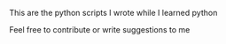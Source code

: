 This are the python scripts I wrote while I learned python

Feel free to contribute or write suggestions to me
